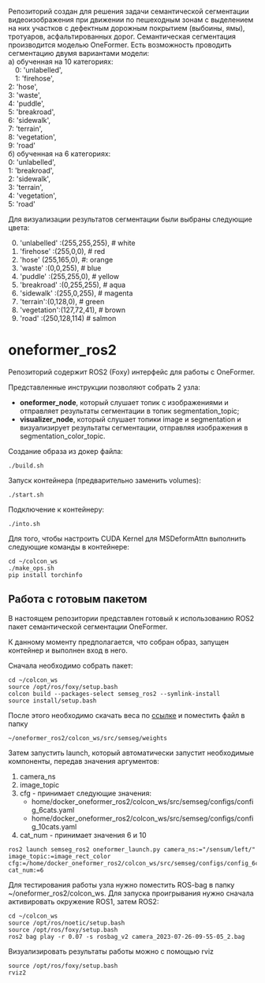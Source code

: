 Репозиторий создан для решения задачи семантической сегментации видеоизображения при движении по пешеходным зонам с выделением на них участков с дефектным дорожным покрытием (выбоины, ямы), тротуаров, асфальтированных дорог. Семантическая сегментация производится моделью OneFormer. Есть возможность проводить сегментацию двумя вариантами модели:  
а) обученная на 10 категориях:  
&emsp;0: 'unlabelled',  
&emsp;1: 'firehose',  
      2: 'hose',  
      3: 'waste',  
      4: 'puddle',  
      5: 'breakroad',  
      6: 'sidewalk',  
      7: 'terrain',  
      8: 'vegetation',  
      9: 'road'  
б) обученная на 6 категориях:  
      0: 'unlabelled',  
      1: 'breakroad',  
      2: 'sidewalk',  
      3: 'terrain',  
      4: 'vegetation',  
      5: 'road'  

Для визуализации результатов сегментации были выбраны следующие цвета:

0. 'unlabelled' :(255,255,255), # white
1. 'firehose' :(255,0,0), # red
2. 'hose' (255,165,0), #: orange
3. 'waste' :(0,0,255), # blue
4. 'puddle' :(255,255,0), # yellow
5. 'breakroad' :(0,255,255), # aqua
6. 'sidewalk' :(255,0,255), # magenta
7. 'terrain':(0,128,0), # green
8. 'vegetation':(127,72,41), # brown
9. 'road' :(250,128,114) # salmon

# oneformer_ros2

Репозиторий содержит ROS2 (Foxy) интерфейс для работы с OneFormer.

Представленные инструкции позволяют собрать 2 узла:

- __oneformer_node__, который слушает топик с изображениями и отправляет результаты сегментации в топик segmentation_topic;
- __visualizer_node__, который слушает топики image и segmentation и визуализирует результаты сегментации, отправляя изображения в segmentation_color_topic.

Создание образа из докер файла:
```
./build.sh
```

Запуск контейнера (предварительно заменить volumes):
```
./start.sh
```

Подключение к контейнеру:
```
./into.sh
```
Для того, чтобы настроить CUDA Kernel для MSDeformAttn выполнить следующие команды в контейнере:
```
cd ~/colcon_ws
./make_ops.sh
pip install torchinfo
```

## Работа с готовым пакетом

В настоящем репозитории представлен готовый к использованию ROS2 пакет семантической сегментации OneFormer.

К данному моменту предполагается, что собран образ, запущен контейнер и выполнен вход в него.

Сначала необходимо собрать пакет:

```
cd ~/colcon_ws
source /opt/ros/foxy/setup.bash
colcon build --packages-select semseg_ros2 --symlink-install
source install/setup.bash 
```
После этого необходимо скачать веса по [ссылке](https://disk.yandex.ru/d/D2SmHXbhlHP5Uw) и поместить файл в папку 
```
~/oneformer_ros2/colcon_ws/src/semseg/weights
```
<!-- Затем нужно открыть конфигурационный файл, который расположен
```
~/oneformer_ros2/colcon_ws/src/semseg/weights/valid/swin/oneformer_swin_large_sem_seg_bs4_640k.yaml
```
и изменить название файла с весами (раскомментировать одну из строк):
```
  # WEIGHTS: /home/docker_oneformer_ros2/colcon_ws/src/semseg/weights/train1723_steps260k.pth
  # WEIGHTS: /home/docker_oneformer_ros2/colcon_ws/src/semseg/weights/train1723_steps210k.pth
```
-->
Затем запустить launch, который автоматически запустит необходимые компоненты, передав значения аргументов:
1. camera_ns
2. image_topic
3. cfg - принимает следующие значения:
    - home/docker_oneformer_ros2/colcon_ws/src/semseg/configs/config_6cats.yaml
    - home/docker_oneformer_ros2/colcon_ws/src/semseg/configs/config_10cats.yaml
4. cat_num - принимает значения 6 и 10

```
ros2 launch semseg_ros2 oneformer_launch.py camera_ns:="/sensum/left/" image_topic:=image_rect_color cfg:=/home/docker_oneformer_ros2/colcon_ws/src/semseg/configs/config_6cats.yaml cat_num:=6
```
Для тестирования работы узла нужно поместить ROS-bag в папку ~/oneformer_ros2/colcon_ws.
Для запуска проигрывания нужно сначала активировать окружение ROS1, затем ROS2:
```
cd ~/colcon_ws
source /opt/ros/noetic/setup.bash
source /opt/ros/foxy/setup.bash
ros2 bag play -r 0.07 -s rosbag_v2 camera_2023-07-26-09-55-05_2.bag
```
<!-- ros2 bag play -r 0.07 -s rosbag_v2 camera_2023-06-30-08-58-37_2.bag -->

Визуализировать результаты работы можно с помощью rviz
```
source /opt/ros/foxy/setup.bash
rviz2
```
